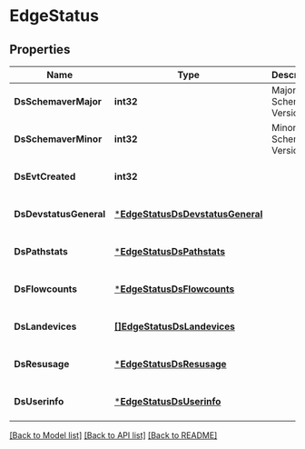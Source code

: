 # EdgeStatus

## Properties
Name | Type | Description | Notes
------------ | ------------- | ------------- | -------------
**DsSchemaverMajor** | **int32** | Major Schema Version | [optional] [default to 9]
**DsSchemaverMinor** | **int32** | Minor Schema Version | [optional] [default to 2]
**DsEvtCreated** | **int32** |  | [optional] [default to null]
**DsDevstatusGeneral** | [***EdgeStatusDsDevstatusGeneral**](EdgeStatus_ds_devstatus_general.md) |  | [optional] [default to null]
**DsPathstats** | [***EdgeStatusDsPathstats**](EdgeStatus_ds_pathstats.md) |  | [optional] [default to null]
**DsFlowcounts** | [***EdgeStatusDsFlowcounts**](EdgeStatus_ds_flowcounts.md) |  | [optional] [default to null]
**DsLandevices** | [**[]EdgeStatusDsLandevices**](EdgeStatus_ds_landevices.md) |  | [optional] [default to null]
**DsResusage** | [***EdgeStatusDsResusage**](EdgeStatus_ds_resusage.md) |  | [optional] [default to null]
**DsUserinfo** | [***EdgeStatusDsUserinfo**](EdgeStatus_ds_userinfo.md) |  | [optional] [default to null]

[[Back to Model list]](../README.md#documentation-for-models) [[Back to API list]](../README.md#documentation-for-api-endpoints) [[Back to README]](../README.md)

